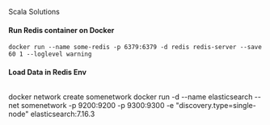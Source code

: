 Scala Solutions

#### Run Redis container on Docker
```shell
docker run --name some-redis -p 6379:6379 -d redis redis-server --save 60 1 --loglevel warning
```
#### Load Data in Redis Env
```shell

```
docker network create somenetwork
docker run -d --name elasticsearch --net somenetwork -p 9200:9200 -p 9300:9300 -e "discovery.type=single-node" elasticsearch:7.16.3